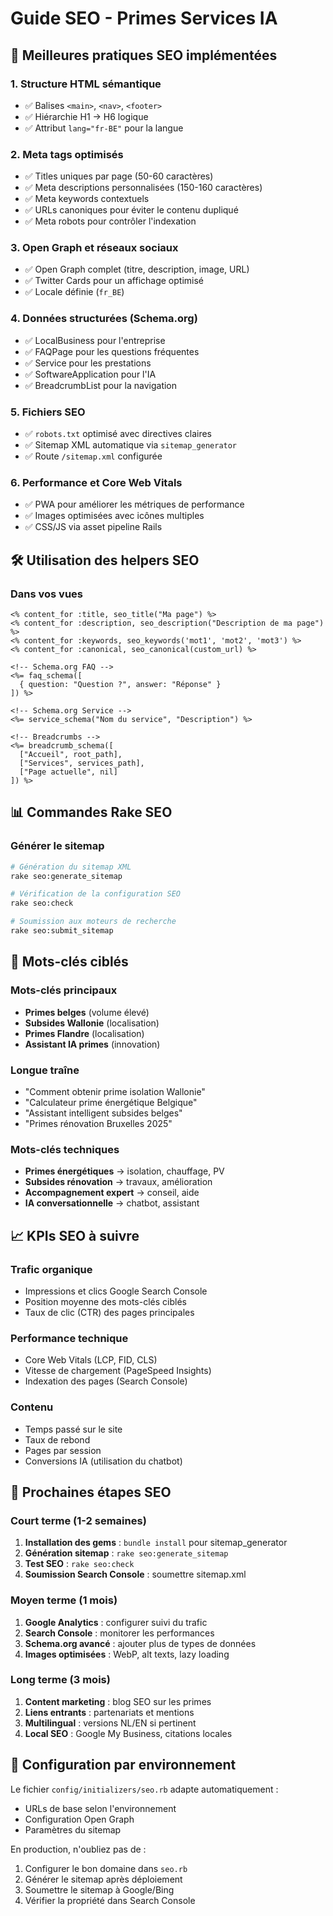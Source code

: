 # Guide SEO - Primes Services IA

## 🎯 Meilleures pratiques SEO implémentées

### 1. Structure HTML sémantique
- ✅ Balises `<main>`, `<nav>`, `<footer>`
- ✅ Hiérarchie H1 → H6 logique
- ✅ Attribut `lang="fr-BE"` pour la langue

### 2. Meta tags optimisés
- ✅ Titles uniques par page (50-60 caractères)
- ✅ Meta descriptions personnalisées (150-160 caractères)
- ✅ Meta keywords contextuels
- ✅ URLs canoniques pour éviter le contenu dupliqué
- ✅ Meta robots pour contrôler l'indexation

### 3. Open Graph et réseaux sociaux
- ✅ Open Graph complet (titre, description, image, URL)
- ✅ Twitter Cards pour un affichage optimisé
- ✅ Locale définie (`fr_BE`)

### 4. Données structurées (Schema.org)
- ✅ LocalBusiness pour l'entreprise
- ✅ FAQPage pour les questions fréquentes
- ✅ Service pour les prestations
- ✅ SoftwareApplication pour l'IA
- ✅ BreadcrumbList pour la navigation

### 5. Fichiers SEO
- ✅ `robots.txt` optimisé avec directives claires
- ✅ Sitemap XML automatique via `sitemap_generator`
- ✅ Route `/sitemap.xml` configurée

### 6. Performance et Core Web Vitals
- ✅ PWA pour améliorer les métriques de performance
- ✅ Images optimisées avec icônes multiples
- ✅ CSS/JS via asset pipeline Rails

## 🛠️ Utilisation des helpers SEO

### Dans vos vues
```erb
<% content_for :title, seo_title("Ma page") %>
<% content_for :description, seo_description("Description de ma page") %>
<% content_for :keywords, seo_keywords('mot1', 'mot2', 'mot3') %>
<% content_for :canonical, seo_canonical(custom_url) %>

<!-- Schema.org FAQ -->
<%= faq_schema([
  { question: "Question ?", answer: "Réponse" }
]) %>

<!-- Schema.org Service -->
<%= service_schema("Nom du service", "Description") %>

<!-- Breadcrumbs -->
<%= breadcrumb_schema([
  ["Accueil", root_path],
  ["Services", services_path],
  ["Page actuelle", nil]
]) %>
```

## 📊 Commandes Rake SEO

### Générer le sitemap
```bash
# Génération du sitemap XML
rake seo:generate_sitemap

# Vérification de la configuration SEO
rake seo:check

# Soumission aux moteurs de recherche
rake seo:submit_sitemap
```

## 🎯 Mots-clés ciblés

### Mots-clés principaux
- **Primes belges** (volume élevé)
- **Subsides Wallonie** (localisation)
- **Primes Flandre** (localisation)
- **Assistant IA primes** (innovation)

### Longue traîne
- "Comment obtenir prime isolation Wallonie"
- "Calculateur prime énergétique Belgique"
- "Assistant intelligent subsides belges"
- "Primes rénovation Bruxelles 2025"

### Mots-clés techniques
- **Primes énergétiques** → isolation, chauffage, PV
- **Subsides rénovation** → travaux, amélioration
- **Accompagnement expert** → conseil, aide
- **IA conversationnelle** → chatbot, assistant

## 📈 KPIs SEO à suivre

### Trafic organique
- Impressions et clics Google Search Console
- Position moyenne des mots-clés ciblés
- Taux de clic (CTR) des pages principales

### Performance technique
- Core Web Vitals (LCP, FID, CLS)
- Vitesse de chargement (PageSpeed Insights)
- Indexation des pages (Search Console)

### Contenu
- Temps passé sur le site
- Taux de rebond
- Pages par session
- Conversions IA (utilisation du chatbot)

## 🚀 Prochaines étapes SEO

### Court terme (1-2 semaines)
1. **Installation des gems** : `bundle install` pour sitemap_generator
2. **Génération sitemap** : `rake seo:generate_sitemap`
3. **Test SEO** : `rake seo:check`
4. **Soumission Search Console** : soumettre sitemap.xml

### Moyen terme (1 mois)
1. **Google Analytics** : configurer suivi du trafic
2. **Search Console** : monitorer les performances
3. **Schema.org avancé** : ajouter plus de types de données
4. **Images optimisées** : WebP, alt texts, lazy loading

### Long terme (3 mois)
1. **Content marketing** : blog SEO sur les primes
2. **Liens entrants** : partenariats et mentions
3. **Multilingual** : versions NL/EN si pertinent
4. **Local SEO** : Google My Business, citations locales

## 🔧 Configuration par environnement

Le fichier `config/initializers/seo.rb` adapte automatiquement :
- URLs de base selon l'environnement
- Configuration Open Graph
- Paramètres du sitemap

En production, n'oubliez pas de :
1. Configurer le bon domaine dans `seo.rb`
2. Générer le sitemap après déploiement
3. Soumettre le sitemap à Google/Bing
4. Vérifier la propriété dans Search Console
